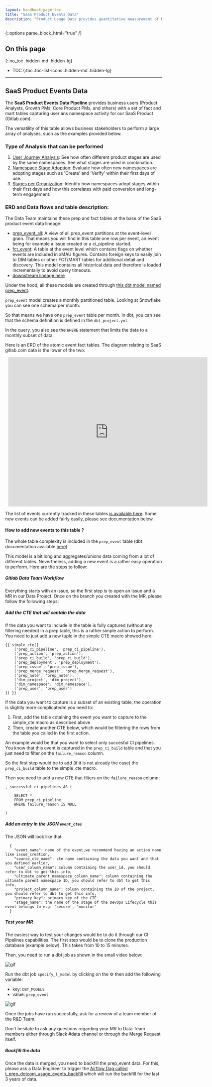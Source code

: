 ```yaml
---
layout: handbook-page-toc
title: "SaaS Product Events Data"
description: "Product Usage Data provides quantitative measurement of how, when, and where Paid and Free Users are using GitLab as a product."
---
```

{::options parse_block_html="true" /}

## On this page
{:.no_toc .hidden-md .hidden-lg}

- TOC
{:toc .toc-list-icons .hidden-md .hidden-lg}

---

## SaaS Product Events Data

The **SaaS Product Events Data Pipeline** provides business users (Product Analysts, Growth PMs, Core Product PMs, and others) with a set of fact and mart tables capturing user ans namespace activity for our SaaS Product (Gitlab.com).

The versatility of this table allows business stakeholders to perform a large array of analyses, such as the examples provided below.

### Type of Analysis that can be performed

1. [User Journey Analysis](https://app.periscopedata.com/app/gitlab/869174/WIP-Cross-Stage-Adoption-Dashboard): See how often different product stages are used by the same namespaces. See what stages are used in combination.
1. [Namespace Stage Adoption](https://app.periscopedata.com/app/gitlab/761347/Group-Namespace-Conversion-Metrics): Evaluate how often new namespaces are adopting stages such as 'Create' and 'Verify' within their first days of use.
1. [Stages per Organization](https://app.periscopedata.com/app/gitlab/824044/Stages-per-Organization-Deep-Dive---SpO): Identify how namespaces adopt stages within their first days and how this correlates with paid conversion and long-term engagement.


### ERD and Data flows and table description:

The Data Team maintains these prep and fact tables at the base of the SaaS product event data lineage:

- [prep_event_all](https://gitlab-data.gitlab.io/analytics/#!/model/model.gitlab_snowflake.prep_event_all): A view of all prep_event partitions at the event-level grain. That means you will find in this table one row per event, an event being for example a issue created or a ci_pipeline started. 
- [fct_event](https://gitlab-data.gitlab.io/analytics/#!/model/model.gitlab_snowflake.fct_event): A table at the event level which contains flags on whether events are included in xMAU figures. Contains foreign keys to easily join to DIM tables or other FCT/MART tables for additional detail and discovery. This model contains all historical data and therefore is loaded incrementally to avoid query timeouts.
- [downstream lineage here](https://gitlab-data.gitlab.io/analytics/#!/model/model.gitlab_snowflake.fct_event?g_v=1&g_i=fct_event%2B)

Under the hood, all these models are created through [this dbt model named prep_event](https://gitlab-data.gitlab.io/analytics/#!/model/model.gitlab_snowflake.prep_event).

`prep_event` model creates a monthly partitioned table. Looking at Snowflake you can see one schema per month:

So that means we have one `prep_event` table per month. In dbt, you can see that the schema definition is defined in the `dbt_project.yml`.

In the query, you also see the `WHERE` statement that limits the data to a monthly subset of data.

Here is an ERD of the atomic event fact tables. The diagram relating to SaaS gitlab.com data is the lower of the two:

<figure style="width: 640px; height: 480px; margin: 10px; position: relative;">
<iframe allowfullscreen frameborder="0" style="width:640px; height:480px" src="https://lucid.app/documents/embedded/3a42e56a-028e-45d7-b2ca-5ef489bafd32" id="Arfpe7QZft7e">
</iframe>
</figure>

The list of events currently tracked in these tables [is available here](https://app.periscopedata.com/app/gitlab/1032417/Events-included-in-fct_event?widget=14683254&udv=0). Some new events can be added fairly easily, please see documentation below.

#### How to add new events to this table ?

The whole table complexity is included in the `prep_event` table (dbt documentation available [here](https://gitlab-data.gitlab.io/analytics/#!/model/model.gitlab_snowflake.prep_event))

This model is a bit long and aggregates/unions data coming from a lot of different tables. Nevertheless, adding a new event is a rather easy operation to perform. Here are the steps to follow:

##### Gitlab Data Team Workflow

Everything starts with an issue, so the first step is to open an issue and a MR in our Data Project. Once on the branch you created with the MR, please follow the following steps:

##### Add the CTE that will contain the data

If the data you want to include in the table is fully captured (without any filtering needed) in a prep table, this is a rather simple action to perform. You need to just add a new tuple in the simple CTE macro showed here:

```
{{ simple_cte([
    ('prep_ci_pipeline', 'prep_ci_pipeline'),
    ('prep_action', 'prep_action'),
    ('prep_ci_build', 'prep_ci_build'),
    ('prep_deployment', 'prep_deployment'),
    ('prep_issue', 'prep_issue'),
    ('prep_merge_request', 'prep_merge_request'),
    ('prep_note', 'prep_note'),
    ('dim_project', 'dim_project'),
    ('dim_namespace', 'dim_namespace'),
    ('prep_user', 'prep_user')
]) }}
```

If the data you want to capture is a subset of an existing table, the operation is slightly more complicatedm you need to:

1. First, add the table cotaining the event you want to capture to the simple_cte macro as described above
1. Then, create another CTE below, which would be filtering the rows from the table you called in the first action.

An example would be that you want to select only succesful CI pipelines. You know that this event is captured in the `prep_ci_build` table and that you just need to filter on the `failure_reason` column.

So the first step would be to add (if it is not already the case) the `prep_ci_build` table to the simple_cte macro. 

Then you need to add a new CTE that filters on the `failure_reason` column:

```
, successful_ci_pipelines AS (
 
    SELECT *
    FROM prep_ci_pipeline
    WHERE failure_reason IS NULL

)
```

##### Add an entry in the JSON `event_ctes`

The JSON will look like that:

```
  {
    "event_name": name of the event,we recommend having an action name like issue_creation,
    "source_cte_name": cte name containing the data you want and that you defined earlier,
    "user_column_name": column containing the user_id, you should refer to dbt to get this info,
    "ultimate_parent_namespace_column_name": column containing the ultimate parent namespace ID, you should refer to dbt to get this info,
    "project_column_name": column containing the ID of the project, you should refer to dbt to get this info,
    "primary_key": primary key of the CTE
    "stage_name": the name of the stage of the DevOps Lifecycle this event belongs to e.g. 'secure', 'monitor'
  }
```

##### Test your MR

The easiest way to test your changes would be to do it through our CI Pipelines capabilities. The first step would be to clone the production database (example below). This takes from 10 to 15 minutes.

Then, you need to run a dbt job as shown in the small video below:

![gif](/handbook/business-technology/data-team/data-catalog/saas-product-events-data/clone-prod-2.gif)


Run the dbt job `specify_l_model` by clicking on the ⚙️ then add the following variable: 

- key: `DBT_MODELS`
- value: `prep_event`

![gif](/handbook/business-technology/data-team/data-catalog/saas-product-events-data/run-job-2.gif)

Once the jobs have run succesfully, ask for a review of a team member of the R&D Team.

Don't hesitate to ask any questions regarding your MR to Data Team members either through Slack #data channel or through the Merge Request itself.

##### Backfill the data

Once the data is merged, you need to backfill the prep_event data. For this, please ask a Data Engineer to trigger the [Airflow Dag called t_prep_dotcom_usage_events_backfill](https://airflow.gitlabdata.com/tree?dag_id=t_prep_dotcom_usage_events_backfill) which will run the backfill for the last 3 years of data.


